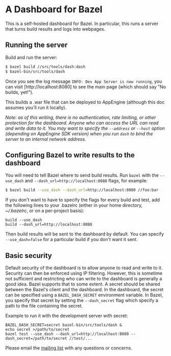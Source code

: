 # A Dashboard for Bazel

This is a self-hosted dashboard for Bazel. In particular, this runs a server
that turns build results and logs into webpages.

## Running the server

Build and run the server:

```bash
$ bazel build //src/tools/dash:dash
$ bazel-bin/src/tools/dash
```

Once you see the log message `INFO: Dev App Server is now running`, you
can visit [http://localhost:8080] to see the main page (which should say "No
builds, yet!").

This builds a .war file that can be deployed to AppEngine (although this
doc assumes you'll run it locally).

_Note: as of this writing, there is no authentication, rate limiting, or other
protection for the dashboard. Anyone who can access the URL can read and write
data to it. You may want to specify the `--address` or `--host` option
(depending on AppEngine SDK version) when you run `dash` to bind the server to
an internal network address._

## Configuring Bazel to write results to the dashboard

You will need to tell Bazel where to send build results. Run `bazel` with the
`--use_dash` and `--dash_url=http://localhost:8080` flags, for
example:

```bash
$ bazel build --use_dash --dash_url=http://localhost:8080 //foo:bar
```

If you don't want to have to specify the flags for every build and test, add
the following lines to your .bazelrc (either in your home directory,
_~/.bazelrc_, or on a per-project basis):

```
build --use_dash
build --dash_url=http://localhost:8080
```

Then build results will be sent to the dashboard by default.  You can specify
`--use_dash=false` for a particular build if you don't want it sent.

## Basic security

Default security of the dashboard is to allow anyone to read and write to it.
Security can then be enforced using IP filtering. However, this is sometime
not sufficient and restricting who can write to the dashboard is generally
a good idea. Bazel supports that to some extent. A secret should be shared
between the Bazel's client and the dashboard. In the dashboard, the secret
can be specified using a `BAZEL_DASH_SECRET` environment variable. In Bazel,
you specify that secret by setting the `--dash_secret` flag which specify a
path to the file containing the secret.

Example to run it with the development server with secret:

```
BAZEL_DASH_SECRET=secret bazel-bin/src/tools/dash &
echo secret >/path/to/secret
bazel test --use_dash --dash_url=http://localhost:8080 --dash_secret=/path/to/secret //test/...
```

Please email the
[mailing list](https://groups.google.com/forum/#!forum/bazel-discuss)
with any questions or concerns.
